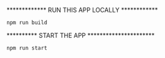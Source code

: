 ************* RUN THIS APP LOCALLY ************

```shell
npm run build
```

********** START THE APP **********************
```shell
npm run start
```



